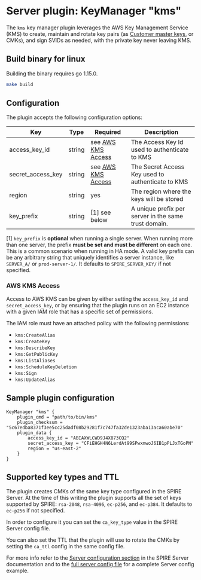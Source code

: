 # Server plugin: KeyManager "kms"

The `kms` key manager plugin leverages the AWS Key Management Service (KMS) to create, maintain and rotate key pairs (as [Customer master keys](https://docs.aws.amazon.com/kms/latest/developerguide/concepts.html#master_keys), or CMKs), and sign SVIDs as needed, with the private key never leaving KMS.

## Build binary for linux

Building the binary requires go 1.15.0.

```bash
make build
```

## Configuration

The plugin accepts the following configuration options:

| Key               | Type   | Required                              | Description                                          |
| ----------------- | ------ | ------------------------------------- | ---------------------------------------------------- |
| access_key_id     | string | see [AWS KMS Access](#aws-kms-access) | The Access Key Id used to authenticate to KMS        |
| secret_access_key | string | see [AWS KMS Access](#aws-kms-access) | The Secret Access Key used to authenticate to KMS    |
| region            | string | yes                                   | The region where the keys will be stored             |
| key_prefix        | string | [1] see below                         | A unique prefix per server in the same trust domain. |

[1] `key_prefix` is **optional** when running a single server. When running more than one server, the prefix **must be set and must be different** on each one. This is a common scenario when running in HA mode. A valid key prefix can be any arbitrary string that uniquely identifies a server instance, like `SERVER_A/` or `prod-server-1/`. It defaults to `SPIRE_SERVER_KEY/` if not specified.

### AWS KMS Access

Access to AWS KMS can be given by either setting the `access_key_id` and `secret_access_key`, or by ensuring that the plugin runs on an EC2 instance with a given IAM role that has a specific set of permissions.

The IAM role must have an attached policy with the following permissions:

- `kms:CreateAlias`
- `kms:CreateKey`
- `kms:DescribeKey`
- `kms:GetPublicKey`
- `kms:ListAliases`
- `kms:ScheduleKeyDeletion`
- `kms:Sign`
- `kms:UpdateAlias`

## Sample plugin configuration

```
KeyManager "kms" {
    plugin_cmd = "path/to/bin/kms"
    plugin_checksum = "5c67edba8371f3ee5cc25dadf08b29281f7c747fa32de1323aba13aca60abe70"
    plugin_data {
        access_key_id = "ABIAXWLCWD9J4X873CQ2"
        secret_access_key = "CFiEHGH4N6LerdAt99SPwxmwoJ6IB1pPLJxTGoPN"
        region = "us-east-2"
    }
}
```

## Supported key types and TTL

The plugin creates CMKs of the same key type configured in the SPIRE Server. At the time of this writing the plugin supports all the set of keys supported by SPIRE: `rsa-2048`, `rsa-4096`, `ec-p256`, and `ec-p384`. It defaults to `ec-p256` if not specified.

In order to configure it you can set the `ca_key_type` value in the SPIRE Server config file.

You can also set the TTL that the plugin will use to rotate the CMKs by setting the `ca_ttl` config in the same config file.

For more info refer to the [Server configuration section](https://github.com/spiffe/spire/blob/master/doc/spire_server.md#server-configuration-file) in the SPIRE Server documentation and to the [full server config file](https://github.com/spiffe/spire/blob/master/conf/server/server_full.conf) for a complete Server config example.
